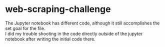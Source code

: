 # web-scraping-challenge

The Jupyter notebook has different code, although it still accomplishes the set goal for the file.
</br>
I did my trouble shooting in the code directly outside of the jupyter notebook after writing the initial code there.
